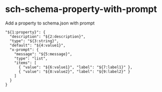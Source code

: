 # sch-schema-property-with-prompt

Add a property to schema.json with prompt

```
"${1:property}": {
  "description": "${2:description}",
  "type": "${3:string}",
  "default": "${4:value1}",
  "x-prompt": {
    "message": "${5:message}",
    "type": "list",
    "items": [
      { "value": "${6:value1}", "label": "${7:label1}" },
      { "value": "${8:value2}", "label": "${9:label2}" }
    ]
  }
}
```
